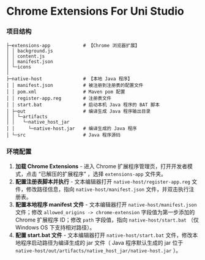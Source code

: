 # Chrome Extensions For Uni Studio

### 项目结构

```
├─extensions-app            # 【Chrome 浏览器扩展】
│ │ background.js
│ │ content.js
│ │ manifest.json
│ └─icons
│
├─native-host               # 【本地 Java 程序】
│ │ manifest.json           # 被注册到注册表的配置文件
│ │ pom.xml                 # Maven pom 配置
│ │ register-app.reg        # 注册表文件
│ │ start.bat               # 启动本机 Java 程序的 BAT 脚本
│ ├─out                     # 编译生成 Java 程序输出目录
│ │ └─artifacts
│ │   └─native_host_jar
│ │     └─native-host.jar   # 编译生成的 Java 程序
│ └─src                     # Java 程序源码
```

### 环境配置

1. **加载 Chrome Extensions** - 进入 Chrome 扩展程序管理页，打开开发者模式，点击 “已解压的扩展程序” ，选择 `extensions-app` 文件夹。
2. **配置注册表脚本并执行** - 文本编辑器打开 `native-host/register-app.reg` 文件，修改路径信息，指向 `native-host/manifest.json` 文件，并双击执行注册表。
3. **配置本地程序 manifest 文件** - 文本编辑器打开 `native-host/manifest.json` 文件；修改 `allowed_origins -> chrome-extension` 字段值为第一步添加的 Chrome 扩展程序 ID；修改 `path` 字段值，指向 `native-host/start.bat` （仅 Windows OS 下支持相对路径）。
4. **配置 start.bat 文件** - 文本编辑器打开 `native-host/start.bat` 文件，修改本地程序启动路径为编译生成的 jar 文件（ Java 程序默认生成的 jar 位于 `native-host/out/artifacts/native_host_jar/native-host.jar` ）。



